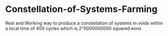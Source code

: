 # Constellation-of-Systems-Farming
Real and Working way to produce a constellation of systems in voids within a local time of 400 cycles which is 2^5000000000 squared eons
